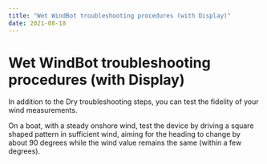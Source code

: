 ```yaml
---
title: "Wet WindBot troubleshooting procedures (with Display)"
date: 2021-08-18
---
```

# Wet WindBot troubleshooting procedures (with Display)

In addition to the Dry troubleshooting steps, you can test the fidelity of your wind measurements.

  

On a boat, with a steady onshore wind, test the device by driving a square shaped pattern in sufficient wind, aiming for the heading to change by about 90 degrees while the wind value remains the same (within a few degrees).